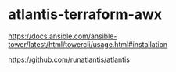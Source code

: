 # atlantis-terraform-awx

https://docs.ansible.com/ansible-tower/latest/html/towercli/usage.html#installation

https://github.com/runatlantis/atlantis